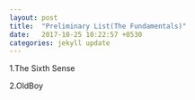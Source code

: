 ```yaml
---
layout: post
title:  "Preliminary List(The Fundamentals)"
date:   2017-10-25 10:22:57 +0530
categories: jekyll update
---
```

1.The Sixth Sense

2.OldBoy
